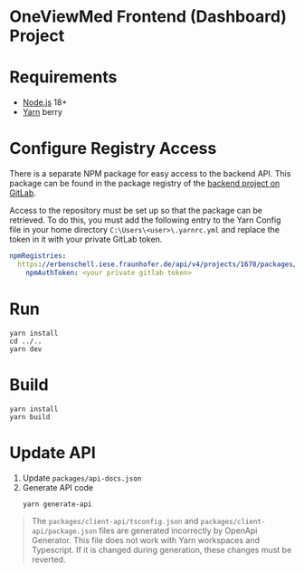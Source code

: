 # OneViewMed Frontend (Dashboard) Project

# Requirements

- [Node.js](https://nodejs.org/) 18+
- [Yarn](https://yarnpkg.com/) berry

# Configure Registry Access

There is a separate NPM package for easy access to the backend API.
This package can be found in the package registry of the [backend project on GitLab](https://erbenschell.iese.fraunhofer.de/oneviewmed/backend/-/packages).

Access to the repository must be set up so that the package can be retrieved.
To do this, you must add the following entry to the Yarn Config file in your home directory `C:\Users\<user>\.yarnrc.yml` and replace the token in it with your private GitLab token.

```yaml
npmRegistries:
  https://erbenschell.iese.fraunhofer.de/api/v4/projects/1678/packages/npm:
    npmAuthToken: <your private gitlab token>
```

# Run

```shell
yarn install
cd ../..
yarn dev
```

# Build

```shell
yarn install
yarn build
```

# Update API

1. Update `packages/api-docs.json`
2. Generate API code
   ```shell
   yarn generate-api
   ```

> The `packages/client-api/tsconfig.json` and `packages/client-api/package.json` files are generated incorrectly by OpenApi Generator. This file does not work with Yarn workspaces and Typescript. If it is changed during generation, these changes must be reverted.
